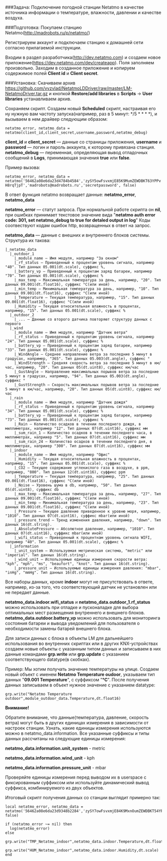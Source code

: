 ###Задача:
Подключение погодной станции Netatmo в качестве источника информации о температуре, влажности, давлении и качестве воздуха. 

###Подготовка:
Покупаем станцию Netatmo(http://madrobots.ru/p/netatmo/)

Регистрируем аккаунт и подключаем станцию к домашней сети согласно прилагаемой инструкции. 

Входим в раздел разработчика(http://dev.netatmo.com) и создаем новое приложение(https://dev.netatmo.com/dev/createapp). Поля заполняем произвольно. 
Заходим в созданное приложение и копируем содержимое полей **Client id** и **Client secret**. 

###Установка:
Скачиваем архив https://github.com/vvzvlad/NetatmoLDDriver/raw/master/LM-NetatmoDriver.tar.gz и кнопкой **Restore/add libraries** в **Scripts** -> **User libraries** устанавливаем архив. 

Сохраняем скрипт. 
Создаем новый **Scheduled** скрипт, настраивая его ну нужную вам частоту запуска(например, раз в 5 минут: */5 * * * *), и вызываем в нем драйвер следующим образом:

`netatmo_error, netatmo_data = netatmo(client_id,client_secret,username,password,netatmo_debug)`

**client_id** и **client_secret** — данные со страницы приложения, **username** и **password** — логин и пароль аккаунта, к которому привязана станция. 
**netatmo_debug** — переменная, определяющая вывод отладочных сообщений в **Logs**, принимающая значения **true** или **false**. 

Пример вызова:

`netatmo_error, netatmo_data = netatmo('56462a08e6da23d4784b4584','zySY5owFsvxmjE85K9MumZEWDBKT63YPPvH8rqTjpT','madrobots@madrobots.ru','secretpassword', false)`

В ответ функция netatmo возвращает данные: **netatmo_error**, **netatmo_data**

**netatmo_error** — статут запроса. При нормальной работе скрипта он **nil**, при ошибках принимает текстовое значение вида "**netatmo auth error code: 301, set netatmo_debug to true for detaled output in log**"
Коды соотвествуют кодам ошибок http, возвращенных в ответ на запрос. 

**netatmo_data** — данные с внешних и внутреннего блоков системы. Структура их такова:

```
|_netatmo_data
  |_outdoor_1
    |_module_name — Имя модуля, например "За окном"
    |_rf_status — Приведенный к процентам уровень сигнала, например "40". Тип данных 05.001(dt.scale), суффикс %, 
    |_battery_vp — Приведенный к процентам заряд батареи, например "70". Тип данных 05.001(dt.scale), суффикс %
    |_max_temp — Максимальная температура за день, например, "20". Тип данных 09.001(dt.float16), суффикс °C(или иной)
    |_min_temp — Минимальная температура за день, например, "10". Тип данных 09.001(dt.float16), суффикс °C(или иной)
    |_Temperature — Текущая температура, например, "15". Тип данных 09.001(dt.float16), суффикс °C(или иной)
    |_Humidity — Текущая относительная влажность в процентах, например, "15". Тип данных 05.001(dt.scale), суффикс %
  |_outdoor_2
    |_... — Данные со второго датчика повторяют структуру данных с первого
  |_wind
    |_module_name — Имя модуля, например "Датчик ветра"
    |_rf_status — Приведенный к процентам уровень сигнала, например "24". Тип данных 05.001(dt.scale), суффикс %
    |_battery_vp — Приведенный к процентам заряд батареи, например "33". Тип данных 05.001(dt.scale), суффикс %
    |_WindAngle — Среднее направление ветра за последние 5 минут в градусах, например, "365". Тип данных 05.003(dt.angle), суффикс °
    |_WindStrength — Средняя скорость ветра за последние 5 минут в км/час, например, "20". Тип данных 05(dt.uint8), суффикс км/час
    |_GustAngle — Направление максимальных порывов ветра за последние 5 минут в градусах, например, "94". Тип данных 05.003(dt.angle), суффикс °
    |_GustStrength — Скорость максимальных порывов ветра за последние 5 минут в км/час, например, "20". Тип данных 05(dt.uint8), суффикс км/час
  |_rain
    |_module_name — Имя модуля, например "Датчик дождя"
    |_rf_status — Приведенный к процентам уровень сигнала, например "34". Тип данных 05.001(dt.scale), суффикс %
    |_battery_vp — Приведенный к процентам заряд батареи, например "73". Тип данных 05.001(dt.scale), суффикс %
    |_Rain — Количество осадков в течении последнего дождя, в миллиметрах, например "12". Тип данных 07(dt.uint16), суффикс мм
    |_sum_rain_1 — Количество осадков в течении последнего часа, в миллиметрах, наприиер "5". Тип данных 07(dt.uint16), суффикс мм
    |_sum_rain_24 — Количество осадков в течении последнего дня, в миллиметрах, наприиер "300". Тип данных 07(dt.uint16), суффикс мм
  |_indoor
    |_module_name — Имя модуля, например "Офис"
    |_Humidity — Текущая относительная влажность в процентах, например, "15". Тип данных 05.001(dt.scale), суффикс %
    |_CO2 — Текущее содержание углекислого газа в воздухе, в ppm, например, "800". Тип данных 12(dt.uint16), суффикс ppm
    |_Temperature — Текущая температура, например, "25". Тип данных 09.001(dt.float16), суффикс °C(или иной)
    |_Noise — Уровень шума в db, например, "50". Тип данных 05(dt.uint8), суффикс db
    |_max_temp — Максимальная температура за день, например, "27". Тип данных 09.001(dt.float16), суффикс °C(или иной)
    |_min_temp — Минимальная температура за день, например, "23". Тип данных 09.001(dt.float16), суффикс °C(или иной)
    |_Pressure — Текущее давление приведенное к уровню моря, например, "1010". Тип данных 07(dt.uint16), суффикс mbar(или иной)
    |_pressure_trend — Тренд изменения давления, например, "down". Тип данных 16(dt.string).
    |_AbsolutePressure — Абсолютное давление, например, "1010". Тип данных 07(dt.uint16), суффикс mbar(или иной)
    |_wifi_status — Приведенный к процентнам уровень сигнала WIFI, например "40". Тип данных 05.001(dt.scale), суффикс %
  |_information
    |_unit_system — Используемая метрическая система, "metric" или "imperial". Тип данных 16(dt.string).
    |_wind_unit — Используемые единицы измерения скорости ветра: "kph", "mph", "ms", "beaufort", "knot". Тип данных 16(dt.string).
    |_pressure_unit — Используемые единицы измерения давления: "mbar", "inHg", "mmHg". Тип данных 16(dt.string).
```

Все наборы данных, кроме **indoor** могут не присутствовать в ответе, например, из-за того, что соответствующий датчик не установлен или не передает 
 данные.


**netatmo_data.indoor.wifi_status** и **netatmo_data.outdoor_1.rf_status** можно использовать при отладке и пусконаладке для выбора оптимальных мест размещения внутреннего и внешнего блоков. 
**netatmo_data.outdoor.battery_vp** можно использовать для мониторинга состояния батареи и вывода уведомлений для пользователя о необходимости замены батарей внешнего блока.


Для записи данных с блока в объекты LM для дальнейшего использования во внутренних скриптах или в других KNX-устройствах создаем новые объекты с указанным типом данных и записываем в них данные командами **grp.write** или **grp.update** с указанием соответствующего datatype(в скобках). 

Пример:
Мы хотим получать значение температуры на улице. Создаем новый объект с именем **Netatmo Temperature oudoor**, указываем тип данных "**09.001 Temperature**", с суффиксом "**°C**". После получения данных записываем в объект нужное значение с указанием datatype:

`grp.write("Netatmo Temperature outdoor",module_outdoor_data.Temperature,dt.float16)`

**Внимание!**

Обратите внимание, что данные(температура, давление, скорость ветра) могут быть в других единицах измерения в зависимости от настроек станции. Узнать, какие единицы измерения используются можно в netatmo_data.information. 
Все указанные суффиксы и типы данных рассчитаны на следующие единицы измерения:

**netatmo_data.information.unit_system** - metric

**netatmo_data.information.wind_unit** - kph

**netatmo_data.information.pressure_unit** - mbar

Проверяйте единицы измерения перед выводом их в userspace с фиксированным суффиксом или используйте динамический вывод суффикса, комбинируемого из двух объектов. 


Итоговый скрипт получения данных со станции выглядит примерно так:
```
local netatmo_error, netatmo_data = netatmo('56462a08e6da23d9348b2284','zySY7owFsvxmjE84K9MxnOumZEWDBKT54YPPvH8rqTjpT','madrobots@madrobots.ru','secretpassword', false)

if (netatmo_error ~= nil) then
  log(netatmo_error)
else
  grp.write("TMP_Netatmo_indoor",netatmo_data.indoor.Temperature,dt.float16)
  grp.write("HUM_Netatmo_indoor",netatmo_data.indoor.Humidity,dt.scale)
end
```


 

